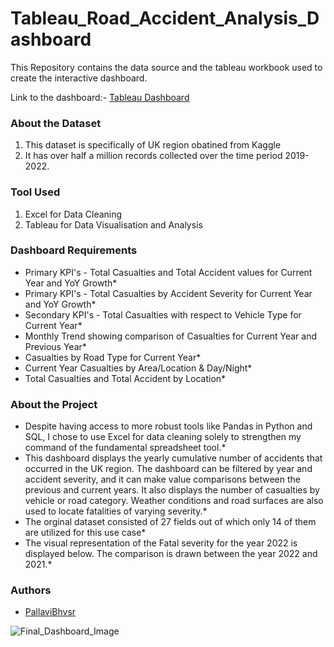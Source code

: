 # Tableau_Road_Accident_Analysis_Dashboard

This Repository contains the data source and the tableau workbook used to create the interactive dashboard.

Link to the dashboard:- [Tableau Dashboard](https://public.tableau.com/app/profile/pallavi.bhavsar/viz/RoadAccidentDashboard_16987332245670/Dashboard1)

### About the Dataset

1. This dataset is specifically of UK region obatined from Kaggle
2. It has over half a million records collected over the time period 2019-2022.

### Tool Used

1. Excel for Data Cleaning
2. Tableau for Data Visualisation and Analysis

### Dashboard Requirements

* Primary KPI's - Total Casualties and Total Accident values for Current Year and YoY Growth*
* Primary KPI's - Total Casualties by Accident Severity for Current Year and YoY Growth*
* Secondary KPI's - Total Casualties with respect to Vehicle Type for Current Year*
* Monthly Trend showing comparison of Casualties for Current Year and Previous Year*
* Casualties by Road Type for Current Year*
* Current Year Casualties by Area/Location & Day/Night*
* Total Casualties and Total Accident by Location*

### About the Project
* Despite having access to more robust tools like Pandas in Python and SQL, I chose to use Excel for data cleaning solely to strengthen my command of the fundamental spreadsheet tool.*
* This dashboard displays the yearly cumulative number of accidents that occurred in the UK region. The dashboard can be filtered by year and accident severity, and it can make value comparisons between the previous and current years. It also displays the number of casualties by vehicle or road category. Weather conditions and road surfaces are also used to locate fatalities of varying severity.*
* The orginal dataset consisted of 27 fields out of which only 14 of them are utilized for this use case*
* The visual representation of the Fatal severity for the year 2022 is displayed below. The comparison is drawn between the year 2022 and 2021.*


### Authors
* [PallaviBhvsr](https://github.com/PallaviBhvsr)



  
![Final_Dashboard_Image](https://github.com/PallaviBhvsr/Tableau_Road_Accident_Analysis_Dashboard/assets/133075629/4907a81c-a07d-4c27-a0c6-ed956ea3a50f)


